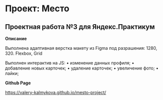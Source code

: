 # Проект: Место

## Проектная работа №3 для Яндекс.Практикум

**Описание**

Выполнена адаптивная верстка макету из Figma под разрашения: 1280, 320. 
Flexbox, Grid

Выполнен интерактив на JS:
• изменение данных профиля;
• добавление новых карточек;
• удаление карточек;
• увеличение фото;
• лайки;

**Github Page**

https://valery-kalmykova.github.io/mesto-project/
